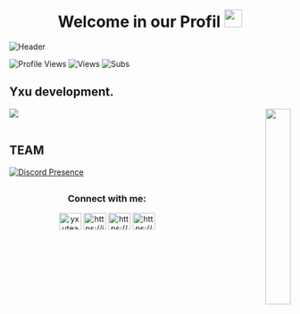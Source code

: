 <h1 align="center"> Welcome in our Profil <img src="https://raw.githubusercontent.com/MartinHeinz/MartinHeinz/master/wave.gif" height="32" /> </h1>



![Header](https://i.imgur.com/f2vG42p.png) 



![Profile Views](https://komarev.com/ghpvc/?username=YxuTeam&label=VIEWS) ![Views](https://img.shields.io/youtube/channel/views/UCMXvwwnTfpH6GCvnkilmnOw?style=social) ![Subs](https://img.shields.io/youtube/channel/subscribers/UCMXvwwnTfpH6GCvnkilmnOw?style=social)



## Yxu development.

 
<p  align="right">
<img align="right"  width="30%" src="https://i.imgur.com/qtgW4d4.png"
     </p> 
   
<div align="left"><img src="https://github-readme-stats.vercel.app/api?username=YxuTeam&show_icons=true&count_private=true&hide_border=true" align="center" /></div>  

<br/>  


 
## TEAM 

[![Discord Presence](https://lanyard.cnrad.dev/api/967182770331865088)](https://discord.com/users/967182770331865088)


##
<h3 align="center">Connect with me:</h3>
<p align="center">
<a href="https://twitter.com/yxuteam" target="blank"><img align="center" src="https://raw.githubusercontent.com/rahuldkjain/github-profile-readme-generator/master/src/images/icons/Social/twitter.svg" alt="yxuteam" height="30" width="40" /></a>
<a href="https://instagram.com/https://instagram.com/yxuteam" target="blank"><img align="center" src="https://raw.githubusercontent.com/rahuldkjain/github-profile-readme-generator/master/src/images/icons/Social/instagram.svg" alt="https://instagram.com/yxuteam" height="30" width="40" /></a>
<a href="https://www.youtube.com/c/https://www.youtube.com/channel/ucmxvwwntfph6gcvnkilmnow" target="blank"><img align="center" src="https://raw.githubusercontent.com/rahuldkjain/github-profile-readme-generator/master/src/images/icons/Social/youtube.svg" alt="https://www.youtube.com/channel/ucmxvwwntfph6gcvnkilmnow" height="30" width="40" /></a>
   <a href="https://discord.gg/" target="blank"><img align="center" src="https://raw.githubusercontent.com/rahuldkjain/github-profile-readme-generator/master/src/images/icons/Social/discord.svg" alt="https://www.youtube.com/channel/ucmxvwwntfph6gcvnkilmnow" height="30" width="40" /></a>
</p>
